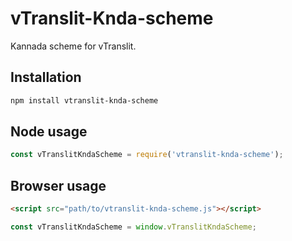 # vTranslit-Knda-scheme

Kannada scheme for vTranslit.

## Installation

```bash
npm install vtranslit-knda-scheme
```

## Node usage

```js
const vTranslitKndaScheme = require('vtranslit-knda-scheme');
```

## Browser usage

```html
<script src="path/to/vtranslit-knda-scheme.js"></script>
```

```js
const vTranslitKndaScheme = window.vTranslitKndaScheme;
```

